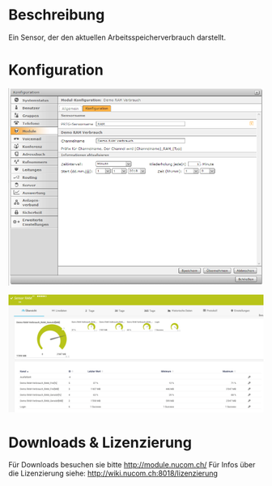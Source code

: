 <!-- TITLE: Demo RAM Verbrauch -->
# Beschreibung
Ein Sensor, der den aktuellen Arbeitsspeicherverbrauch darstellt.
# Konfiguration
![Ram](/uploads/prtg/ram.png "Ram")

![Ramsensor](/uploads/prtg/ramsensor.png "Ramsensor")
# Downloads & Lizenzierung
Für Downloads besuchen sie bitte http://module.nucom.ch/
Für Infos über die Lizenzierung siehe: http://wiki.nucom.ch:8018/lizenzierung
